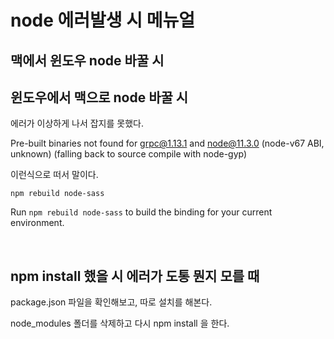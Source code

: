 # node 에러발생 시 메뉴얼

## 맥에서 윈도우 node 바꿀 시

## 윈도우에서 맥으로 node 바꿀 시

에러가 이상하게 나서 잡지를 못했다.

Pre-built binaries not found for grpc@1.13.1 and node@11.3.0 (node-v67 ABI, unknown) (falling back to source compile with node-gyp)

이런식으로 떠서 말이다.

```
npm rebuild node-sass
```

Run  `npm rebuild node-sass`  to build the binding for your current environment.

<br>

## npm install 했을 시 에러가 도통 뭔지 모를 때

package.json 파일을 확인해보고, 따로 설치를 해본다.

node_modules 폴더를 삭제하고 다시 npm install 을 한다.

